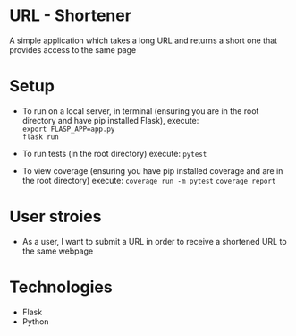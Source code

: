 # URL - Shortener

A simple application which takes a long URL and returns a short one that provides access to the same page

# Setup

* To run on a local server, in terminal (ensuring you are in the root directory and have pip installed Flask), execute:  
`export FLASP_APP=app.py`  
`flask run`

* To run tests (in the root directory) execute:
`pytest`
* To view coverage (ensuring you have pip installed coverage and are in the root directory) execute:
`coverage run -m pytest`
`coverage report`

# User stroies 

* As a user, I want to submit a URL in order to receive a shortened URL to the same webpage

# Technologies

* Flask
* Python